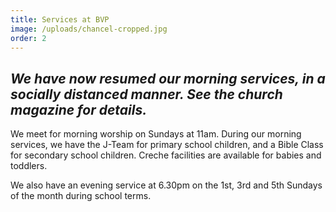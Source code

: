 ```yaml
---
title: Services at BVP
image: /uploads/chancel-cropped.jpg
order: 2
---
```

## *We have now resumed our morning services, in a socially distanced manner. See the church magazine for details.*

We meet for morning worship on Sundays at 11am. During our morning services, we have the J-Team for primary school children, and a Bible Class for secondary school children. Creche facilities are available for babies and toddlers.

We also have an evening service at 6.30pm on the 1st, 3rd and 5th Sundays of the month during school terms.